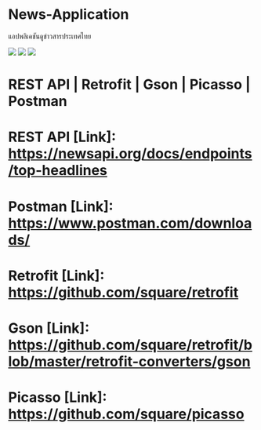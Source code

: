 # News-Application
แอปพลิเคชันดูข่าวสารประเทศไทย

[<img src="https://www.img.in.th/images/da30fdc7ff627463758d94a795f985bf.jpg">]()
[<img src="https://www.img.in.th/images/19075aa3b4b1864573c2e414f97fc312.jpg">]()
[<img src="https://www.img.in.th/images/b1109f1da2ebe1a170961c2cdd8cf082.jpg">]()

# REST API | Retrofit | Gson | Picasso | Postman
# REST API [Link]: https://newsapi.org/docs/endpoints/top-headlines
# Postman [Link]: https://www.postman.com/downloads/
# Retrofit [Link]: https://github.com/square/retrofit
# Gson [Link]: https://github.com/square/retrofit/blob/master/retrofit-converters/gson
# Picasso [Link]: https://github.com/square/picasso

